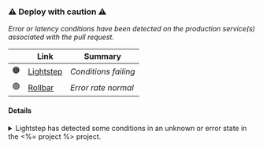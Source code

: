 ### :warning: Deploy with caution :warning:

*Error or latency conditions have been detected on the production service(s) associated with the pull request.*

| | Link | Summary |
|--|--|--|
| :orange_circle: | [Lightstep](https://app.staging.lightstep.com/<%=project%>/service-directory) | _Conditions failing_ |
| :green_circle: | [Rollbar](https://rollbar.com) | _Error rate normal_ |

#### Details
<details>
<summary>
Lightstep has detected some conditions in an unknown or error state in the <%= project %> project.
</summary>

<% conditions.forEach(function(c) { %>[<%= c.name %>](https://app.staging.lightstep.com/<%=project%>/monitoring/conditions): state `<%= c.state%>`
<% }) %>
</details>